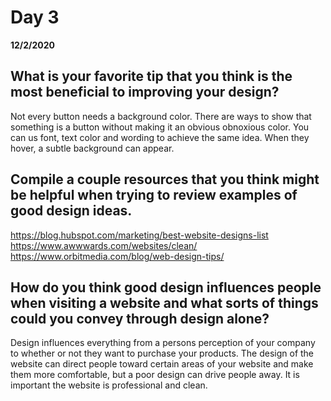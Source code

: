# Day 3
__12/2/2020__

## What is your favorite tip that you think is the most beneficial to improving your design?

Not every button needs a background color. There are ways to show that something is a button without making it an obvious obnoxious color. You can us font, text color and wording to achieve the same idea. When they hover, a subtle background can appear.

## Compile a couple resources that you think might be helpful when trying to review examples of good design ideas.

https://blog.hubspot.com/marketing/best-website-designs-list
https://www.awwwards.com/websites/clean/
https://www.orbitmedia.com/blog/web-design-tips/

## How do you think good design influences people when visiting a website and what sorts of things could you convey through design alone?
Design influences everything from a persons perception of your company to whether or not they want to purchase your products. The design of the website can direct people toward certain areas of your website and make them more comfortable, but a poor design can drive people away. It is important the website is professional and clean. 